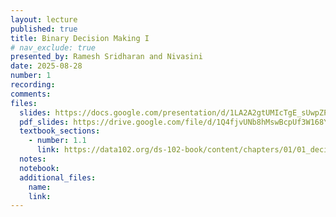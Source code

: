 ```yaml
---
layout: lecture
published: true
title: Binary Decision Making I
# nav_exclude: true
presented_by: Ramesh Sridharan and Nivasini
date: 2025-08-28
number: 1
recording:
comments:
files:
  slides: https://docs.google.com/presentation/d/1LA2A2gtUMIcTgE_sUwpZPhiJUzN5jZSGCrnEZygIxCc/edit?usp=sharing
  pdf_slides: https://drive.google.com/file/d/1Q4fjvUNb8hMswBcpUf3W168YTmApkSsP/view?usp=sharing
  textbook_sections:
    - number: 1.1
      link: https://data102.org/ds-102-book/content/chapters/01/01_decisions_and_errors.html
  notes:
  notebook:
  additional_files:
    name:
    link:
---
```

